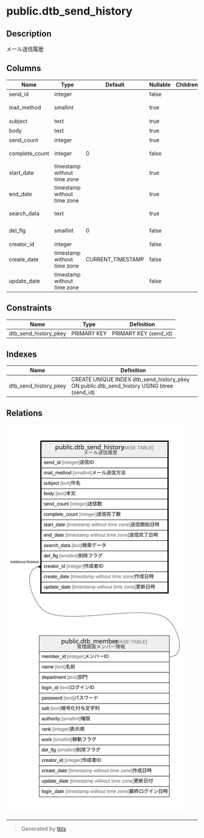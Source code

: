 # public.dtb_send_history

## Description

メール送信履歴

## Columns

| Name | Type | Default | Nullable | Children | Parents | Comment |
| ---- | ---- | ------- | -------- | -------- | ------- | ------- |
| send_id | integer |  | false |  |  | 送信ID |
| mail_method | smallint |  | true |  |  | メール送信方法 |
| subject | text |  | true |  |  | 件名 |
| body | text |  | true |  |  | 本文 |
| send_count | integer |  | true |  |  | 送信数 |
| complete_count | integer | 0 | false |  |  | 送信完了数 |
| start_date | timestamp without time zone |  | true |  |  | 送信開始日時 |
| end_date | timestamp without time zone |  | true |  |  | 送信完了日時 |
| search_data | text |  | true |  |  | 検索データ |
| del_flg | smallint | 0 | false |  |  | 削除フラグ |
| creator_id | integer |  | false |  | [public.dtb_member](public.dtb_member.md) | 作成者ID |
| create_date | timestamp without time zone | CURRENT_TIMESTAMP | false |  |  | 作成日時 |
| update_date | timestamp without time zone |  | false |  |  | 更新日時 |

## Constraints

| Name | Type | Definition |
| ---- | ---- | ---------- |
| dtb_send_history_pkey | PRIMARY KEY | PRIMARY KEY (send_id) |

## Indexes

| Name | Definition |
| ---- | ---------- |
| dtb_send_history_pkey | CREATE UNIQUE INDEX dtb_send_history_pkey ON public.dtb_send_history USING btree (send_id) |

## Relations

![er](public.dtb_send_history.svg)

---

> Generated by [tbls](https://github.com/k1LoW/tbls)
